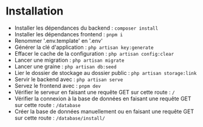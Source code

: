 # Installation

- Installer les dépendances du backend : `composer install`
- Installer les dépendances frontend : `pnpm i`
- Renommer '.env.template' en '.env'
- Générer la clé d'application : `php artisan key:generate`
- Effacer le cache de la configuration : `php artisan config:clear`
- Lancer une migration : `php artisan migrate`
- Lancer une graine : `php artisan db:seed`
- Lier le dossier de stockage au dossier public : `php artisan storage:link`
- Servir le backend avec : `php artisan serve`
- Servez le frontend avec : `pnpm dev`
- Vérifier le serveur en faisant une requête GET sur cette route : `/`
- Vérifier la connexion à la base de données en faisant une requête GET sur cette route : `/database`
- Créer la base de données manuellement ou en faisant une requête GET sur cette route : `/database/install/`
